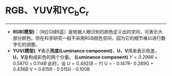 # RGB、YUV和YC<sub>b</sub>C<sub>r</sub>
---

* **RGB(模型)**：（R红G绿B蓝）是依据人眼识别的颜色定义出的空间，可表示大部分颜色。但在科学研究一般不采用RGB颜色空间，因为它的细节难以进行数字化的调整。
* **YUV(模型)**: **Y**表示**亮度(Luminance component)**，**U、V**用来表示色差，**U、V**是构成彩色的两个分量。
**(Luminance component)** $Y = 0.299R + 0.587G + 0.114B$
此时，设 $U = 0.492(B - Y)$
U = - 0.147R- 0.289G + 0.436B
V = 0.615R - 0.515G - 0.100B